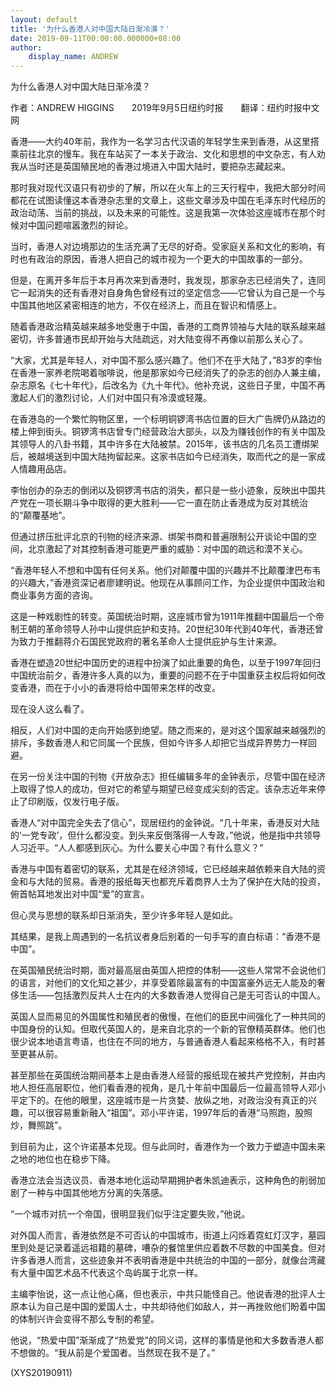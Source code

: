```yaml
---
layout: default
title: '为什么香港人对中国大陆日渐冷漠？'
date: 2019-09-11T00:00:00.000000+08:00
author:
    display_name: ANDREW
---
```


为什么香港人对中国大陆日渐冷漠？

作者：ANDREW HIGGINS　　2019年9月5日纽约时报　　翻译：纽约时报中文网

香港——大约40年前，我作为一名学习古代汉语的年轻学生来到香港，从这里搭乘前往北京的慢车。我在车站买了一本关于政治、文化和思想的中文杂志，有人劝我从当时还是英国殖民地的香港过境进入中国大陆时，要把杂志藏起来。

那时我对现代汉语只有初步的了解，所以在火车上的三天行程中，我把大部分时间都花在试图读懂这本香港杂志里的文章上，这些文章涉及中国在毛泽东时代经历的政治动荡、当前的挑战，以及未来的可能性。这是我第一次体验这座城市在那个时候对中国问题喧嚣激烈的辩论。

当时，香港人对边境那边的生活充满了无尽的好奇。受家庭关系和文化的影响，有时也有政治的原因，香港人把自己的城市视为一个更大的中国故事的一部分。

但是，在离开多年后于本月再次来到香港时，我发现，那家杂志已经消失了，连同它一起消失的还有香港对自身角色曾经有过的坚定信念——它曾认为自己是一个与中国其他地区紧密相连的地方，不仅在经济上，而且在智识和情感上。

随着香港政治精英越来越多地受惠于中国，香港的工商界领袖与大陆的联系越来越密切，许多普通市民却开始与大陆疏远，对大陆变得不再像以前那么关心了。

“大家，尤其是年轻人，对中国不那么感兴趣了。他们不在乎大陆了，”83岁的李怡在香港一家养老院喝着咖啡说，他是那家如今已经消失了的杂志的创办人兼主编，杂志原名《七十年代》，后改名为《九十年代》。他补充说，这些日子里，中国不再激起人们的激烈讨论，人们对中国只有冷漠或轻蔑。

在香港岛的一个繁忙购物区里，一个标明铜锣湾书店位置的巨大广告牌仍从路边的楼上伸到街头。铜锣湾书店曾专门经营政治大部头，以及为赚钱创作的有关中国及其领导人的八卦书籍，其中许多在大陆被禁。2015年，该书店的几名员工遭绑架后，被越境送到中国大陆拘留起来。这家书店如今已经消失，取而代之的是一家成人情趣用品店。

李怡创办的杂志的倒闭以及铜锣湾书店的消失，都只是一些小迹象，反映出中国共产党在一项长期斗争中取得的更大胜利——它一直在防止香港成为反对其统治的“颠覆基地”。

但通过挤压批评北京的刊物的经济来源、绑架书商和普遍限制公开谈论中国的空间，北京激起了对其控制香港可能更严重的威胁：对中国的疏远和漠不关心。

“香港年轻人不想和中国有任何关系。他们对颠覆中国的兴趣并不比颠覆津巴布韦的兴趣大，”香港资深记者廖建明说。他现在从事顾问工作，为企业提供中国政治和商业事务方面的咨询。

这是一种戏剧性的转变。英国统治时期，这座城市曾为1911年推翻中国最后一个帝制王朝的革命领导人孙中山提供庇护和支持。20世纪30年代到40年代，香港还曾为致力于推翻蒋介石国民党政府的著名革命人士提供庇护与生计来源。

香港在塑造20世纪中国历史的进程中扮演了如此重要的角色，以至于1997年回归中国统治前夕，香港许多人真的以为，重要的问题不在于中国重获主权后将如何改变香港，而在于小小的香港将给中国带来怎样的改变。

现在没人这么看了。

相反，人们对中国的走向开始感到绝望。随之而来的，是对这个国家越来越强烈的排斥，多数香港人和它同属一个民族，但如今许多人却把它当成异界势力一样回避。

在另一份关注中国的刊物《开放杂志》担任编辑多年的金钟表示，尽管中国在经济上取得了惊人的成功，但对它的希望与期望已经变成尖刻的否定。该杂志近年来停止了印刷版，仅发行电子版。

香港人“对中国完全失去了信心”，现居纽约的金钟说。“几十年来，香港反对大陆的‘一党专政’，但什么都没变。到头来反倒落得一人专政，”他说，他是指中共领导人习近平。“人人都感到灰心。为什么要关心中国？有什么意义？”

香港与中国有着密切的联系，尤其是在经济领域，它已经越来越依赖来自大陆的资金和与大陆的贸易。香港的报纸每天也都充斥着商界人士为了保护在大陆的投资，俯首帖耳地发出对中国“爱”的宣言。

但心灵与思想的联系却日渐消失，至少许多年轻人是如此。

其结果，是我上周遇到的一名抗议者身后别着的一句手写的直白标语：“香港不是中国”。

在英国殖民统治时期，面对最高层由英国人把控的体制——这些人常常不会说他们的语言，对他们的文化知之甚少，并享受着除最富有的中国富豪外远无人能及的奢侈生活——包括激烈反共人士在内的大多数香港人觉得自己是无可否认的中国人。

英国人显而易见的外国属性和殖民者的傲慢，在他们的臣民中间强化了一种共同的中国身份的认知。但取代英国人的，是来自北京的一个新的官僚精英群体。他们也很少说本地语言粤语，也住在不同的地方，与普通香港人看起来格格不入，有时甚至更甚从前。

甚至那些在英国统治期间基本上是由香港人经营的报纸现在被共产党控制，并由内地人担任高层职位，他们看香港的视角，是几十年前中国最后一位最高领导人邓小平定下的。在他的眼里，这座城市是一片贪婪、放纵之地，对政治没有真正的兴趣，可以很容易重新融入“祖国”。邓小平许诺，1997年后的香港“马照跑，股照炒，舞照跳”。

到目前为止，这个许诺基本兑现。但与此同时，香港作为一个致力于塑造中国未来之地的地位也在稳步下降。

香港立法会当选议员、香港本地化运动早期拥护者朱凯迪表示，这种角色的削弱加剧了一种与中国其他地方分离的失落感。

“一个城市对抗一个帝国，很明显我们似乎注定要失败，”他说。

对外国人而言，香港依然是不可否认的中国城市，街道上闪烁着霓虹灯汉字，墓园里到处是记录着遥远祖籍的墓碑，嘈杂的餐馆里供应着数不尽数的中国美食。但对许多香港人而言，这些迹象并不表明香港是中共统治的中国的一部分，就像台湾藏有大量中国艺术品不代表这个岛屿属于北京一样。

主编李怡说，这一点让他心痛，但也表示，中共只能怪自己。他说香港的批评人士原本认为自己是中国的爱国人士，中共却待他们如敌人，并一再挫败他们盼着中国的体制兴许会变得不那么专制的希望。

他说，“热爱中国”渐渐成了“热爱党”的同义词，这样的事情是他和大多数香港人都不想做的。“我从前是个爱国者。当然现在我不是了。”

(XYS20190911)

